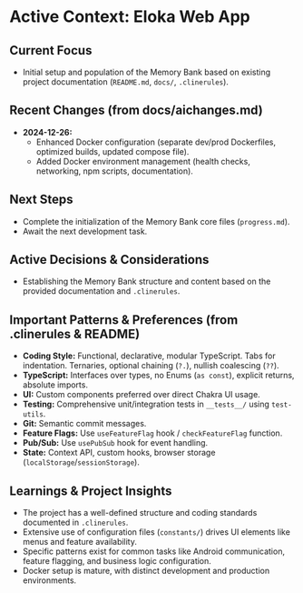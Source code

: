 # Active Context: Eloka Web App

## Current Focus
-   Initial setup and population of the Memory Bank based on existing project documentation (`README.md`, `docs/`, `.clinerules`).

## Recent Changes (from docs/aichanges.md)
-   **2024-12-26:**
    -   Enhanced Docker configuration (separate dev/prod Dockerfiles, optimized builds, updated compose file).
    -   Added Docker environment management (health checks, networking, npm scripts, documentation).

## Next Steps
-   Complete the initialization of the Memory Bank core files (`progress.md`).
-   Await the next development task.

## Active Decisions & Considerations
-   Establishing the Memory Bank structure and content based on the provided documentation and `.clinerules`.

## Important Patterns & Preferences (from .clinerules & README)
-   **Coding Style:** Functional, declarative, modular TypeScript. Tabs for indentation. Ternaries, optional chaining (`?.`), nullish coalescing (`??`).
-   **TypeScript:** Interfaces over types, no Enums (`as const`), explicit returns, absolute imports.
-   **UI:** Custom components preferred over direct Chakra UI usage.
-   **Testing:** Comprehensive unit/integration tests in `__tests__/` using `test-utils`.
-   **Git:** Semantic commit messages.
-   **Feature Flags:** Use `useFeatureFlag` hook / `checkFeatureFlag` function.
-   **Pub/Sub:** Use `usePubSub` hook for event handling.
-   **State:** Context API, custom hooks, browser storage (`localStorage`/`sessionStorage`).

## Learnings & Project Insights
-   The project has a well-defined structure and coding standards documented in `.clinerules`.
-   Extensive use of configuration files (`constants/`) drives UI elements like menus and feature availability.
-   Specific patterns exist for common tasks like Android communication, feature flagging, and business logic configuration.
-   Docker setup is mature, with distinct development and production environments.
